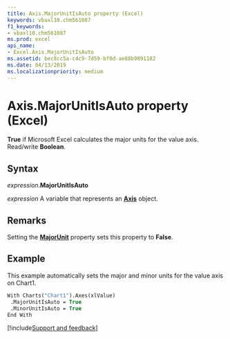 ```yaml
---
title: Axis.MajorUnitIsAuto property (Excel)
keywords: vbaxl10.chm561087
f1_keywords:
- vbaxl10.chm561087
ms.prod: excel
api_name:
- Excel.Axis.MajorUnitIsAuto
ms.assetid: bec8cc5a-c4c9-7d59-bf0d-ae88b9891182
ms.date: 04/13/2019
ms.localizationpriority: medium
---
```



# Axis.MajorUnitIsAuto property (Excel)

**True** if Microsoft Excel calculates the major units for the value axis. Read/write **Boolean**.


## Syntax

_expression_.**MajorUnitIsAuto**

_expression_ A variable that represents an **[Axis](Excel.Axis(object).md)** object.


## Remarks

Setting the **[MajorUnit](Excel.Axis.MajorUnit.md)** property sets this property to **False**.


## Example

This example automatically sets the major and minor units for the value axis on Chart1.

```vb
With Charts("Chart1").Axes(xlValue) 
 .MajorUnitIsAuto = True 
 .MinorUnitIsAuto = True 
End With
```




[!include[Support and feedback](~/includes/feedback-boilerplate.md)]